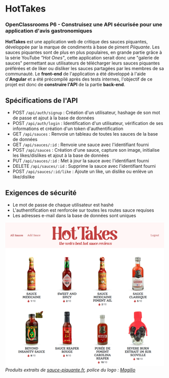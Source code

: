 # HotTakes
### OpenClassrooms P6 - Construisez une API sécurisée pour une application d'avis gastronomiques

**HotTakes** est une application web de critique des sauces piquantes, développée par la marque de condiments à base de piment *Piiquante*. Les sauces piquantes sont de plus en plus populaires, en grande partie grâce à la série YouTube *"Hot Ones"*, cette application serait donc une "galerie de sauces" permettant aux utilisateurs de télécharger leurs sauces piquantes préférées et de liker ou disliker les sauces partagées par les membres de sa communauté. Le **front-end** de l'application a été développé à l'aide d'**Angular** et a été précompilé après des tests internes, l'objectif de ce projet est donc de **construire l'API** de la partie **back-end**.

## Spécifications de l'API

* POST `/api/auth/signup` : Création d'un utilisateur, hashage de son mot de passe et ajout à la base de données
* POST `/api/auth/login` : Identification d'un utilisateur, vérification de ses informations et création d'un token d'authentification
* GET `/api/sauces` : Renvoie un tableau de toutes les sauces de la base de données
* GET `/api/sauces/:id` : Renvoie une sauce avec l'identifiant fourni
* POST `/api/sauces` : Création d'une sauce, capture son image, initialise les likes/dislikes et ajout à la base de données
* PUT `/api/sauces/:id` : Met à jour la sauce avec l'identifiant fourni
* DELETE `/api/sauces/:id` : Supprime la sauce avec l'identifiant fourni
* POST `/api/sauces/:id/like` : Ajoute un like, un dislike ou enlève un like/dislike

## Exigences de sécurité

* Le mot de passe de chaque utilisateur est hashé
* L'authentification est renforcée sur toutes les routes sauce requises
* Les adresses e-mail dans la base de données sont uniques

![Screenshot](desktop.png)
*Produits extraits de [sauce-piquante.fr](https://www.sauce-piquante.fr), police du logo \: [Magilio](https://www.behance.net/gallery/119990601/Magilio-A-Chic-Serif-Fonts)*
